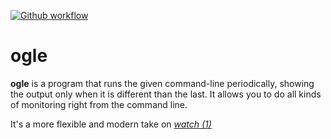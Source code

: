 [![Github workflow](https://github.com/lpenz/ogle/workflows/CI/badge.svg)](https://github.com/lpenz/ogle/actions)

# ogle

**ogle** is a program that runs the given command-line periodically,
showing the output only when it is different than the last.
It allows you to do all kinds of monitoring right from the command
line.

It's a more flexible and modern take on *[watch (1)]*


[watch (1)]: https://linux.die.net/man/1/watch

